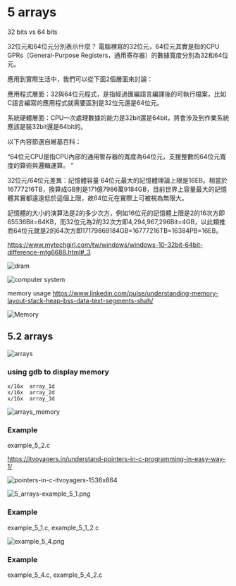# 5 arrays

32 bits vs 64 bits

32位元和64位元分別表示什麼？
電腦裡寫的32位元，64位元其實是指的CPU GPRs（General-Purpose Registers，通用寄存器）的數據寬度分別為32和64位元。

應用到實際生活中，我們可以從下面2個層面來討論：

應用程式層面：32與64位元程式，是指經過匯編語言編譯後的可執行檔案，比如C語言編寫的應用程式就需要區別是32位元還是64位元。

系統硬體層面：CPU一次處理數據的能力是32bit還是64bit，將會涉及到作業系統應該是裝32bit還是64bit的。

以下內容節選自維基百科：

“64位元CPU是指CPU內部的通用暫存器的寬度為64位元，支援整數的64位元寬度的算術與邏輯運算。 ”

32位元/64位元差異：記憶體容量
64位元最大的記憶體理論上限是16EB，相當於16777216TB，換算成GB則是171億7986萬9184GB，目前世界上容量最大的記憶體其實都遠遠低於這個上限，故64位元在實際上可被視為無限大。

記憶體的大小的演算法是2的多少次方，例如16位元的記憶體上限是2的16次方即65536Bit=64KB，而32位元為2的32次方即4,294,967,296Bit=4GB，以此類推而64位元就是2的64次方即17179869184GB=16777216TB=16384PB=16EB。

https://www.mytechgirl.com/tw/windows/windows-10-32bit-64bit-difference-mtg6688.html#_3


![dram](dram.png)

![computer system](ComputerSystem.png)

memory usage
https://www.linkedin.com/pulse/understanding-memory-layout-stack-heap-bss-data-text-segments-shah/



![Memory](memory.jpeg)

## 5.2 arrays

![arrays](arrays.png)

### using gdb to display memory

```
x/16x  array_1d
x/16x  array_2d
x/16x  array_3d
```

![arrays_memory](arrays_memory.png)

### Example
example_5_2.c


https://itvoyagers.in/understand-pointers-in-c-programming-in-easy-way-1/

![pointers-in-c-itvoyagers-1536x864](pointers-in-c-itvoyagers-1536x864.jpg)


![5_arrays-example_5_1.png](5_arrays-example_5_1.png)
### Example
example_5_1.c, example_5_1_2.c


![example_5_4.png](example_5_4.png)
### Example
example_5_4.c, example_5_4_2.c
